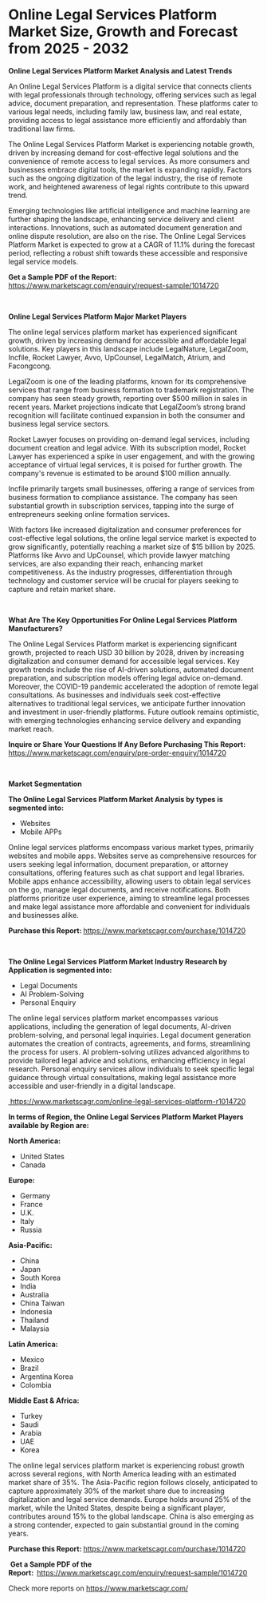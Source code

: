 <p><h1>Online Legal Services Platform Market Size, Growth and Forecast from 2025 - 2032</h1></p><p><strong>Online Legal Services Platform Market Analysis and Latest Trends</strong></p>
<p><p>An Online Legal Services Platform is a digital service that connects clients with legal professionals through technology, offering services such as legal advice, document preparation, and representation. These platforms cater to various legal needs, including family law, business law, and real estate, providing access to legal assistance more efficiently and affordably than traditional law firms.</p><p>The Online Legal Services Platform Market is experiencing notable growth, driven by increasing demand for cost-effective legal solutions and the convenience of remote access to legal services. As more consumers and businesses embrace digital tools, the market is expanding rapidly. Factors such as the ongoing digitization of the legal industry, the rise of remote work, and heightened awareness of legal rights contribute to this upward trend.</p><p>Emerging technologies like artificial intelligence and machine learning are further shaping the landscape, enhancing service delivery and client interactions. Innovations, such as automated document generation and online dispute resolution, are also on the rise. The Online Legal Services Platform Market is expected to grow at a CAGR of 11.1% during the forecast period, reflecting a robust shift towards these accessible and responsive legal service models.</p></p>
<p><strong>Get a Sample PDF of the Report:&nbsp;</strong> <a href="https://www.marketscagr.com/enquiry/request-sample/1014720?utm_campaign=2998&utm_medium=2&utm_source=Github&utm_content=ia&utm_term=06032025&utm_id=online-legal-services-platform">https://www.marketscagr.com/enquiry/request-sample/1014720</a></p>
<p>&nbsp;</p>
<p><strong>Online Legal Services Platform Major Market Players</strong></p>
<p><p>The online legal services platform market has experienced significant growth, driven by increasing demand for accessible and affordable legal solutions. Key players in this landscape include LegalNature, LegalZoom, Incfile, Rocket Lawyer, Avvo, UpCounsel, LegalMatch, Atrium, and Facongcong.</p><p>LegalZoom is one of the leading platforms, known for its comprehensive services that range from business formation to trademark registration. The company has seen steady growth, reporting over $500 million in sales in recent years. Market projections indicate that LegalZoom’s strong brand recognition will facilitate continued expansion in both the consumer and business legal service sectors.</p><p>Rocket Lawyer focuses on providing on-demand legal services, including document creation and legal advice. With its subscription model, Rocket Lawyer has experienced a spike in user engagement, and with the growing acceptance of virtual legal services, it is poised for further growth. The company's revenue is estimated to be around $100 million annually.</p><p>Incfile primarily targets small businesses, offering a range of services from business formation to compliance assistance. The company has seen substantial growth in subscription services, tapping into the surge of entrepreneurs seeking online formation services.</p><p>With factors like increased digitalization and consumer preferences for cost-effective legal solutions, the online legal service market is expected to grow significantly, potentially reaching a market size of $15 billion by 2025. Platforms like Avvo and UpCounsel, which provide lawyer matching services, are also expanding their reach, enhancing market competitiveness. As the industry progresses, differentiation through technology and customer service will be crucial for players seeking to capture and retain market share.</p></p>
<p>&nbsp;</p>
<p><strong>What Are The Key Opportunities For Online Legal Services Platform Manufacturers?</strong></p>
<p><p>The Online Legal Services Platform market is experiencing significant growth, projected to reach USD 30 billion by 2028, driven by increasing digitalization and consumer demand for accessible legal services. Key growth trends include the rise of AI-driven solutions, automated document preparation, and subscription models offering legal advice on-demand. Moreover, the COVID-19 pandemic accelerated the adoption of remote legal consultations. As businesses and individuals seek cost-effective alternatives to traditional legal services, we anticipate further innovation and investment in user-friendly platforms. Future outlook remains optimistic, with emerging technologies enhancing service delivery and expanding market reach.</p></p>
<p><strong>Inquire or Share Your Questions If Any Before Purchasing This Report:</strong> <a href="https://www.marketscagr.com/enquiry/pre-order-enquiry/1014720?utm_campaign=2998&utm_medium=2&utm_source=Github&utm_content=ia&utm_term=06032025&utm_id=online-legal-services-platform">https://www.marketscagr.com/enquiry/pre-order-enquiry/1014720</a></p>
<p>&nbsp;</p>
<p><strong>Market Segmentation</strong></p>
<p><strong>The Online Legal Services Platform Market Analysis by types is segmented into:</strong></p>
<p><ul><li>Websites</li><li>Mobile APPs</li></ul></p>
<p><p>Online legal services platforms encompass various market types, primarily websites and mobile apps. Websites serve as comprehensive resources for users seeking legal information, document preparation, or attorney consultations, offering features such as chat support and legal libraries. Mobile apps enhance accessibility, allowing users to obtain legal services on the go, manage legal documents, and receive notifications. Both platforms prioritize user experience, aiming to streamline legal processes and make legal assistance more affordable and convenient for individuals and businesses alike.</p></p>
<p><strong>Purchase this Report:&nbsp;</strong><a href="https://www.marketscagr.com/purchase/1014720?utm_campaign=2998&utm_medium=2&utm_source=Github&utm_content=ia&utm_term=06032025&utm_id=online-legal-services-platform">https://www.marketscagr.com/purchase/1014720</a></p>
<p>&nbsp;</p>
<p><strong>The Online Legal Services Platform Market Industry Research by Application is segmented into:</strong></p>
<p><ul><li>Legal Documents</li><li>AI Problem-Solving</li><li>Personal Enquiry</li></ul></p>
<p><p>The online legal services platform market encompasses various applications, including the generation of legal documents, AI-driven problem-solving, and personal legal inquiries. Legal document generation automates the creation of contracts, agreements, and forms, streamlining the process for users. AI problem-solving utilizes advanced algorithms to provide tailored legal advice and solutions, enhancing efficiency in legal research. Personal enquiry services allow individuals to seek specific legal guidance through virtual consultations, making legal assistance more accessible and user-friendly in a digital landscape.</p></p>
<p><a href="https://www.marketscagr.com/online-legal-services-platform-r1014720?utm_campaign=2998&utm_medium=2&utm_source=Github&utm_content=ia&utm_term=06032025&utm_id=online-legal-services-platform">&nbsp;https://www.marketscagr.com/online-legal-services-platform-r1014720</a></p>
<p><strong>In terms of Region, the Online Legal Services Platform Market Players available by Region are:</strong></p>
<p>
    <p> <strong> North America: </strong>
        <ul>
            <li>United States</li>
            <li>Canada</li>
        </ul>
        </p> 
    <p> <strong> Europe: </strong>
        <ul>
            <li>Germany</li>
            <li>France</li>
            <li>U.K.</li>
            <li>Italy</li>
            <li>Russia</li>
        </ul>
        </p> 
    <p> <strong> Asia-Pacific: </strong>
        <ul>
            <li>China</li>
            <li>Japan</li>
            <li>South Korea</li>
            <li>India</li>
            <li>Australia</li>
            <li>China Taiwan</li>
            <li>Indonesia</li>
            <li>Thailand</li>
            <li>Malaysia</li>
        </ul>
        </p> 
    <p> <strong> Latin America: </strong>
        <ul>
            <li>Mexico</li>
            <li>Brazil</li>
            <li>Argentina Korea</li>
            <li>Colombia</li>
        </ul>
        </p> 
    <p> <strong> Middle East & Africa: </strong>
        <ul>
            <li>Turkey</li>
            <li>Saudi</li>
            <li>Arabia</li>
            <li>UAE</li>
            <li>Korea</li>
        </ul>
    </p>
    </p>
<p><p>The online legal services platform market is experiencing robust growth across several regions, with North America leading with an estimated market share of 35%. The Asia-Pacific region follows closely, anticipated to capture approximately 30% of the market share due to increasing digitalization and legal service demands. Europe holds around 25% of the market, while the United States, despite being a significant player, contributes around 15% to the global landscape. China is also emerging as a strong contender, expected to gain substantial ground in the coming years.</p></p>
<p><strong>Purchase this Report: </strong><a href="https://www.marketscagr.com/purchase/1014720?utm_campaign=2998&utm_medium=2&utm_source=Github&utm_content=ia&utm_term=06032025&utm_id=online-legal-services-platform">https://www.marketscagr.com/purchase/1014720</a></p>
<p>&nbsp;<strong>Get a Sample PDF of the Report:&nbsp;&nbsp;</strong><a href="https://www.marketscagr.com/enquiry/request-sample/1014720?utm_campaign=2998&utm_medium=2&utm_source=Github&utm_content=ia&utm_term=06032025&utm_id=online-legal-services-platform">https://www.marketscagr.com/enquiry/request-sample/1014720</a></p>
<p><strong></strong></p>
<p>Check more reports on <a href="https://www.marketscagr.com/?utm_campaign=2998&utm_medium=2&utm_source=Github&utm_content=ia&utm_term=06032025&utm_id=online-legal-services-platform">https://www.marketscagr.com/</a></p>